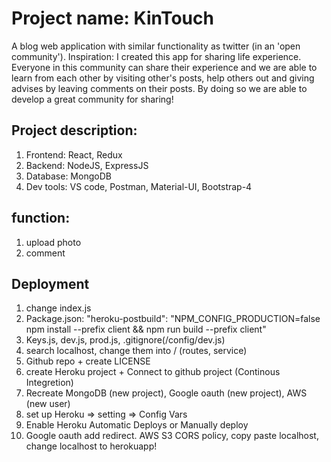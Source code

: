 # Project name: KinTouch

A blog  web application with similar functionality as twitter (in an 'open community').
Inspiration: I created this app for sharing life experience. Everyone in this community can share their experience and we are able to learn from each other by visiting other's posts, help others out and giving advises by leaving comments on their posts. By doing so we are able to develop a great community for sharing!

## Project description:

1. Frontend: React, Redux
2. Backend: NodeJS, ExpressJS
3. Database: MongoDB
4. Dev tools: VS code, Postman, Material-UI, Bootstrap-4 

## function:

1. upload photo
2. comment

## Deployment

1. change index.js
2. Package.json: "heroku-postbuild": "NPM_CONFIG_PRODUCTION=false npm install --prefix client && npm run build --prefix client"
3. Keys.js, dev.js, prod.js, .gitignore(/config/dev.js)
4. search localhost, change them into / (routes, service)
5. Github repo + create LICENSE
6. create Heroku project + Connect to github project (Continous Integretion)
7. Recreate MongoDB (new project), Google oauth (new project), AWS (new user)
8. set up Heroku => setting => Config Vars
9. Enable Heroku Automatic Deploys or Manually deploy
10. Google oauth add redirect. AWS S3 CORS policy, copy paste localhost, change localhost to herokuapp!
